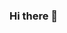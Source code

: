 ### Hi there 👋

<!--
**maniksharma424/maniksharma424** is a ✨ _special_ ✨ repository because its `README.md` (this file) appears on your GitHub profile.

Here are some ideas to get you started:

- 🔭 I’m currently Looking for opportunity in working with startups
- 🌱 I’m currently learning Frontend Devlopment 
- 👯 I’m looking to collaborate with open-source projects ❤️ 
- 💬 Ask me about JavaScript, React.js, TailwindCSS, Headless components, all things tech, yeah
- 📫 How to reach me: Twitter LinkenIn
- ⚡ Fun fact: ...
-->
